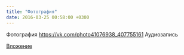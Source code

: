 ```yaml
---
title: "Фотография"
date: 2016-03-25 00:58:00 +0300
---
```


Фотография
https://vk.com/photo41076938_407755161
Аудиозапись

[Вложение](https://vk.com/photo41076938_407755161)
